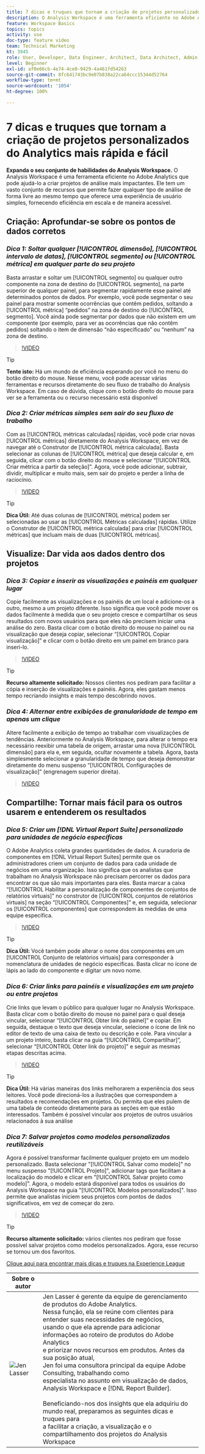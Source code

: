```yaml
---
title: 7 dicas e truques que tornam a criação de projetos personalizados do Analytics mais rápida e fácil
description: O Analysis Workspace é uma ferramenta eficiente no Adobe Analytics que pode ajudá-lo a criar projetos de análise mais impactantes. Ele tem um vasto conjunto de recursos que permite fazer qualquer tipo de análise de forma livre ao mesmo tempo que oferece uma experiência de usuário simples, fornecendo eficiência em escala e de maneira acessível.
feature: Workspace Basics
topics: topics
activity: use
doc-type: feature video
team: Technical Marketing
kt: 3945
role: User, Developer, Data Engineer, Architect, Data Architect, Admin, Leader
level: Beginner
exl-id: af0e66cb-4e74-4ce0-9429-4a461fd54263
source-git-commit: 8fc641743bc9e07b838a22ca64ccc15344d52764
workflow-type: tm+mt
source-wordcount: '1054'
ht-degree: 100%

---
```


# 7 dicas e truques que tornam a criação de projetos personalizados do Analytics mais rápida e fácil

**Expanda o seu conjunto de habilidades do Analysis Workspace.**
O Analysis Workspace é uma ferramenta eficiente no Adobe Analytics que pode ajudá-lo a criar projetos de análise mais impactantes. Ele tem um vasto conjunto de recursos que permite fazer qualquer tipo de análise de forma livre ao mesmo tempo que oferece uma experiência de usuário simples, fornecendo eficiência em escala e de maneira acessível.

## Criação: Aprofundar-se sobre os pontos de dados corretos

### ***Dica 1: Soltar qualquer [!UICONTROL dimensão], [!UICONTROL intervalo de datas], [!UICONTROL segmento] ou [!UICONTROL métrica] em qualquer parte do seu projeto***

Basta arrastar e soltar um [!UICONTROL segmento] ou qualquer outro componente na zona de destino do [!UICONTROL segmento], na parte superior de qualquer painel, para segmentar rapidamente esse painel até determinados pontos de dados. Por exemplo, você pode segmentar o seu painel para mostrar somente ocorrências que contêm pedidos, soltando a [!UICONTROL métrica] “pedidos” na zona de destino do [!UICONTROL segmento]. Você ainda pode segmentar por dados que não existem em um componente (por exemplo, para ver as ocorrências que não contêm pedidos) soltando o item de dimensão “não especificado” ou “nenhum” na zona de destino.

>[!VIDEO](https://video.tv.adobe.com/v/24036/?quality=12&learn=on)

>[!TIP]
>
>**Tente isto:** Há um mundo de eficiência esperando por você no menu do botão direito do mouse. Nesse menu, você pode acessar várias ferramentas e recursos diretamente do seu fluxo de trabalho do Analysis Workspace. Em caso de dúvida, clique com o botão direito do mouse para ver se a ferramenta ou o recurso necessário está disponível

### ***Dica 2: Criar métricas simples sem sair do seu fluxo de trabalho***

Com as [!UICONTROL métricas calculadas] rápidas, você pode criar novas [!UICONTROL métricas] diretamente do Analysis Workspace, em vez de navegar até o Construtor de [!UICONTROL métrica calculada]. Basta selecionar as colunas de [!UICONTROL métrica] que deseja calcular e, em seguida, clicar com o botão direito do mouse e selecionar “[!UICONTROL Criar métrica a partir da seleção]”. Agora, você pode adicionar, subtrair, dividir, multiplicar e muito mais, sem sair do projeto e perder a linha de raciocínio.

>[!VIDEO](https://video.tv.adobe.com/v/23126/?quality=12&learn=on)

>[!TIP]
>
>**Dica Útil:** Até duas colunas de [!UICONTROL métrica] podem ser selecionadas ao usar as [!UICONTROL Métricas calculadas] rápidas. Utilize o Construtor de [!UICONTROL métrica calculada] para criar [!UICONTROL métricas] que incluam mais de duas [!UICONTROL métricas].

## Visualize: Dar vida aos dados dentro dos projetos

### ***Dica 3: Copiar e inserir as visualizações e painéis em qualquer lugar***

Copie facilmente as visualizações e os painéis de um local e adicione-os a outro, mesmo a um projeto diferente. Isso significa que você pode mover os dados facilmente à medida que o seu projeto cresce e compartilhar os seus resultados com novos usuários para que eles não precisem iniciar uma análise do zero. Basta clicar com o botão direito do mouse no painel ou na visualização que deseja copiar, selecionar “[!UICONTROL Copiar visualização]” e clicar com o botão direito em um painel em branco para inseri-lo.

>[!VIDEO](https://video.tv.adobe.com/v/23230/?quality=12&learn=on)

>[!TIP]
>
>**Recurso altamente solicitado:** Nossos clientes nos pediram para facilitar a cópia e inserção de visualizações e painéis. Agora, eles gastam menos tempo recriando insights e mais tempo descobrindo novos.

### ***Dica 4: Alternar entre exibições de granularidade de tempo em apenas um clique***

Altere facilmente a exibição de tempo ao trabalhar com visualizações de tendências. Anteriormente no Analysis Workspace, para alterar o tempo era necessário reexibir uma tabela de origem, arrastar uma nova [!UICONTROL dimensão] para ela e, em seguida, ocultar novamente a tabela. Agora, basta simplesmente selecionar a granularidade de tempo que deseja demonstrar diretamente do menu suspenso “[!UICONTROL Configurações de visualização]” (engrenagem superior direita).

>[!VIDEO](https://video.tv.adobe.com/v/23548/?quality=12&learn=on)

## Compartilhe: Tornar mais fácil para os outros usarem e entenderem os resultados

### ***Dica 5: Criar um [!DNL Virtual Report Suite] personalizado para unidades de negócio específicas***

O Adobe Analytics coleta grandes quantidades de dados. A curadoria de componentes em [!DNL Virtual Report Suites] permite que os administradores criem um conjunto de dados para cada unidade de negócios em uma organização. Isso significa que os analistas que trabalham no Analysis Workspace não precisam percorrer os dados para encontrar os que são mais importantes para eles. Basta marcar a caixa “[!UICONTROL Habilitar a personalização de componentes de conjuntos de relatórios virtuais]” no construtor de [!UICONTROL conjuntos de relatórios virtuais] na seção “[!UICONTROL Componentes]” e, em seguida, selecionar os [!UICONTROL componentes] que correspondem às medidas de uma equipe específica.

>[!VIDEO](https://video.tv.adobe.com/v/23544/?quality=12&learn=on)

>[!TIP]
>
>**Dica Útil:** Você também pode alterar o nome dos componentes em um [!UICONTROL Conjunto de relatórios virtuais] para corresponder à nomenclatura de unidades de negócio específicas. Basta clicar no ícone de lápis ao lado do componente e digitar um novo nome.

### ***Dica 6: Criar links para painéis e visualizações em um projeto ou entre projetos***

Crie links que levam o público para qualquer lugar no Analysis Workspace. Basta clicar com o botão direito do mouse no painel para o qual deseja vincular, selecionar “[!UICONTROL Obter link do painel]” e copiar. Em seguida, destaque o texto que deseja vincular, selecione o ícone de link no editor de texto de uma caixa de texto ou descrição e cole. Para vincular a um projeto inteiro, basta clicar na guia “[!UICONTROL Compartilhar]”, selecionar “[!UICONTROL Obter link do projeto]” e seguir as mesmas etapas descritas acima.

>[!VIDEO](https://video.tv.adobe.com/v/23724/?quality=12&learn=on)

>[!TIP]
>
>**Dica Útil:** Há várias maneiras dos links melhorarem a experiência dos seus leitores. Você pode direcioná-los a ilustrações que correspondem a resultados e recomendações em projetos. Ou permita que eles pulem de uma tabela de conteúdo diretamente para as seções em que estão interessados. Também é possível vincular aos projetos de outros usuários relacionados à sua análise

### ***Dica 7: Salvar projetos como modelos personalizados reutilizáveis***

Agora é possível transformar facilmente qualquer projeto em um modelo personalizado. Basta selecionar &quot;[!UICONTROL Salvar como modelo]&quot; no menu suspenso &quot;[!UICONTROL Projeto]&quot;, adicionar tags que facilitam a localização do modelo e clicar em &quot;[!UICONTROL Salvar projeto como modelo]&quot;. Agora, o modelo estará disponível para todos os usuários do Analysis Workspace na guia &quot;[!UICONTROL Modelos personalizados]&quot;. Isso permite que analistas iniciem seus projetos com pontos de dados significativos, em vez de começar do zero.

>[!VIDEO](https://video.tv.adobe.com/v/23231/?quality=12&learn=on)

>[!TIP]
>
>**Recurso altamente solicitado:** vários clientes nos pediram que fosse possível salvar projetos como modelos personalizados. Agora, esse recurso se tornou um dos favoritos.

[Clique aqui para encontrar mais dicas e truques na Experience League](https://experienceleague.adobe.com/pt-br?search=tips&amp;lang=pt-BR#recommended/solutions/analytics)

| Sobre o autor |            |
|------------|------------|
| ![Jen Lasser](assets/jlasser-headshot-s.jpg) | Jen Lasser é gerente da equipe de gerenciamento de produtos do Adobe Analytics. <br> Nessa função, ela se reúne com clientes para entender suas necessidades de negócios, <br>usando o que ela aprende para adicionar informações ao roteiro de produtos do Adobe Analytics <br>e priorizar novos recursos em produtos. Antes da sua posição atual, <br>Jen foi uma consultora principal da equipe Adobe Consulting, trabalhando como <br>especialista no assunto em visualização de dados, Analysis Workspace e [!DNL Report Builder]. <br><br>Beneficiando-nos dos insights que ela adquiriu do mundo real, preparamos as seguintes dicas e truques para <br>a facilitar a criação, a visualização e o compartilhamento dos projetos do Analysis Workspace |
